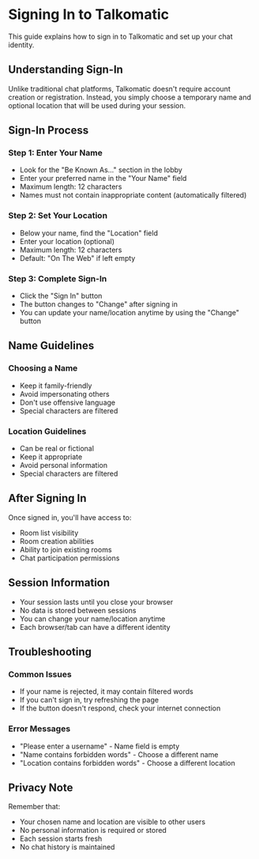 # Signing In to Talkomatic

This guide explains how to sign in to Talkomatic and set up your chat identity.

## Understanding Sign-In

Unlike traditional chat platforms, Talkomatic doesn't require account creation or registration. Instead, you simply choose a temporary name and optional location that will be used during your session.

## Sign-In Process

### Step 1: Enter Your Name
- Look for the "Be Known As..." section in the lobby
- Enter your preferred name in the "Your Name" field
- Maximum length: 12 characters
- Names must not contain inappropriate content (automatically filtered)

### Step 2: Set Your Location
- Below your name, find the "Location" field
- Enter your location (optional)
- Maximum length: 12 characters
- Default: "On The Web" if left empty

### Step 3: Complete Sign-In
- Click the "Sign In" button
- The button changes to "Change" after signing in
- You can update your name/location anytime by using the "Change" button

## Name Guidelines

### Choosing a Name
- Keep it family-friendly
- Avoid impersonating others
- Don't use offensive language
- Special characters are filtered

### Location Guidelines
- Can be real or fictional
- Keep it appropriate
- Avoid personal information
- Special characters are filtered

## After Signing In

Once signed in, you'll have access to:
- Room list visibility
- Room creation abilities
- Ability to join existing rooms
- Chat participation permissions

## Session Information

- Your session lasts until you close your browser
- No data is stored between sessions
- You can change your name/location anytime
- Each browser/tab can have a different identity

## Troubleshooting

### Common Issues
- If your name is rejected, it may contain filtered words
- If you can't sign in, try refreshing the page
- If the button doesn't respond, check your internet connection

### Error Messages
- "Please enter a username" - Name field is empty
- "Name contains forbidden words" - Choose a different name
- "Location contains forbidden words" - Choose a different location

## Privacy Note

Remember that:
- Your chosen name and location are visible to other users
- No personal information is required or stored
- Each session starts fresh
- No chat history is maintained